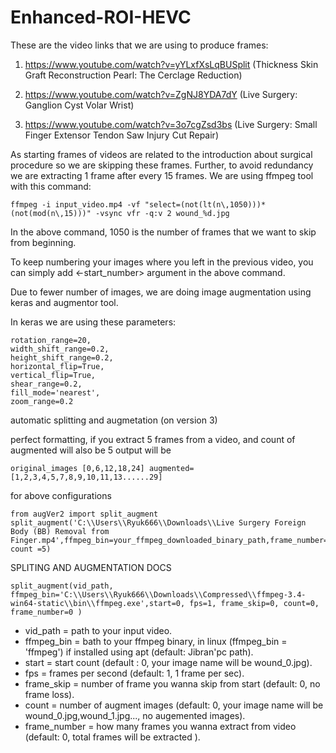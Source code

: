 # Enhanced-ROI-HEVC
These are the video links that we are using to produce frames:

1. https://www.youtube.com/watch?v=yYLxfXsLqBUSplit (Thickness Skin Graft Reconstruction Pearl: The Cerclage Reduction)

2. https://www.youtube.com/watch?v=ZgNJ8YDA7dY (Live Surgery: Ganglion Cyst Volar Wrist)

3. https://www.youtube.com/watch?v=3o7cgZsd3bs (Live Surgery: Small Finger Extensor Tendon Saw Injury Cut Repair)

As starting frames of videos are related to the introduction about surgical procedure so we are skipping these frames. Further, to avoid redundancy we are extracting 1 frame after every 15 frames. We are using ffmpeg tool with this command:

    ffmpeg -i input_video.mp4 -vf "select=(not(lt(n\,1050)))*(not(mod(n\,15)))" -vsync vfr -q:v 2 wound_%d.jpg
In the above command, 1050 is the number of frames that we want to skip from beginning.

To keep numbering your images where you left in the previous video, you can simply add <-start_number> argument in the above command.

Due to fewer number of images, we are doing image augmentation using keras and augmentor tool.

In keras we are using these parameters:

    rotation_range=20,
    width_shift_range=0.2,
    height_shift_range=0.2,
    horizontal_flip=True,
    vertical_flip=True,
    shear_range=0.2,
    fill_mode='nearest',
    zoom_range=0.2
    
    
automatic splitting and augmetation (on version 3)

perfect formatting, if you extract 5 frames from a video, and count of augmented will also be 5 
output will be 

    original_images [0,6,12,18,24] augmented=[1,2,3,4,5,7,8,9,10,11,13......29]

for above configurations

    from augVer2 import split_augment
    split_augment('C:\\Users\\Ryuk666\\Downloads\\Live Surgery Foreign Body (BB) Removal from   Finger.mp4',ffmpeg_bin=your_ffmpeg_downloaded_binary_path,frame_number=5, count =5)

SPLITING AND AUGMENTATION DOCS 
            
```split_augment(vid_path, ffmpeg_bin='C:\\Users\\Ryuk666\\Downloads\\Compressed\\ffmpeg-3.4-win64-static\\bin\\ffmpeg.exe',start=0, fps=1, frame_skip=0, count=0, frame_number=0 )```
            
 - vid_path = path to your input video.
 - ffmpeg_bin = bath to your ffmpeg binary, in linux (ffmpeg_bin = 'ffmpeg') if installed using apt (default: Jibran'pc path).
 - start = start count (default : 0, your image name will be wound_0.jpg).
 - fps = frames per second (default: 1, 1 frame per sec).
 - frame_skip = number of frame you wanna skip from start (default: 0, no frame loss).
 - count = number of augment images (default: 0,  your image name will be wound_0.jpg,wound_1.jpg..., no augemented images).
 - frame_number = how many frames you wanna extract from video (default: 0, total frames will be extracted ).


